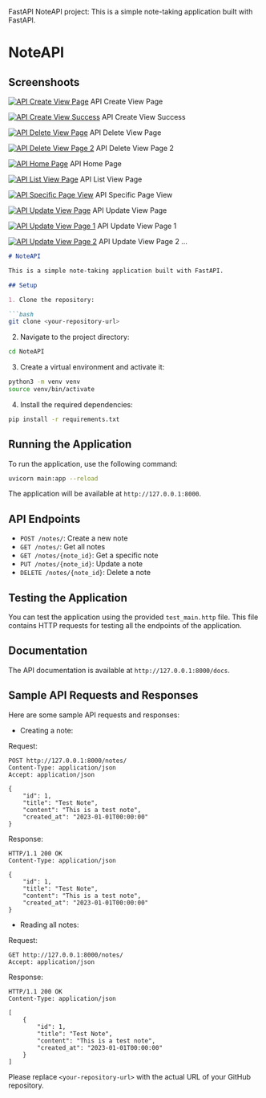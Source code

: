 FastAPI NoteAPI project: This is a simple note-taking application built with FastAPI.

# NoteAPI

## Screenshoots

[![API Create View Page](screenshoots/apicreateviewpage.png)](./screenshoots/apicreateviewpage.png)
API Create View Page

[![API Create View Success](./screenshoots/apicreateviewsuccess.png)](./screenshoots/apicreateviewsuccess.png)
API Create View Success

[![API Delete View Page](./screenshoots/apideleteviewpage.png)](./screenshoots/apideleteviewpage.png)
API Delete View Page

[![API Delete View Page 2](./screenshoots/apideleteviewpage2.png)](./screenshoots/apideleteviewpage2.png)
API Delete View Page 2

[![API Home Page](./screenshoots/apihomepage.png)](./screenshoots/apihomepage.png)
API Home Page

[![API List View Page](./screenshoots/apilistviewpage.png)](./screenshoots/apilistviewpage.png)
API List View Page

[![API Specific Page View](./screenshoots/apispecificpageview.png)](./screenshoots/apispecificpageview.png)
API Specific Page View

[![API Update View Page](./screenshoots/apiudpateviewpage.png)](./screenshoots/apiudpateviewpage.png)
API Update View Page

[![API Update View Page 1](./screenshoots/apiudpateviewpage1.png)](./screenshoots/apiudpateviewpage1.png)
API Update View Page 1

[![API Update View Page 2](./screenshoots/apiupdateviewpage2.png)](./screenshoots/apiupdateviewpage2.png)
API Update View Page 2
...

```markdown
# NoteAPI

This is a simple note-taking application built with FastAPI.

## Setup

1. Clone the repository:

```bash
git clone <your-repository-url>
```

2. Navigate to the project directory:

```bash
cd NoteAPI
```

3. Create a virtual environment and activate it:

```bash
python3 -m venv venv
source venv/bin/activate
```

4. Install the required dependencies:

```bash
pip install -r requirements.txt
```

## Running the Application

To run the application, use the following command:

```bash
uvicorn main:app --reload
```

The application will be available at `http://127.0.0.1:8000`.

## API Endpoints

- `POST /notes/`: Create a new note
- `GET /notes/`: Get all notes
- `GET /notes/{note_id}`: Get a specific note
- `PUT /notes/{note_id}`: Update a note
- `DELETE /notes/{note_id}`: Delete a note

## Testing the Application

You can test the application using the provided `test_main.http` file. This file contains HTTP requests for testing all
the endpoints of the application.

## Documentation

The API documentation is available at `http://127.0.0.1:8000/docs`.

## Sample API Requests and Responses

Here are some sample API requests and responses:

- Creating a note:

Request:

```http
POST http://127.0.0.1:8000/notes/
Content-Type: application/json
Accept: application/json

{
    "id": 1,
    "title": "Test Note",
    "content": "This is a test note",
    "created_at": "2023-01-01T00:00:00"
}
```

Response:

```http
HTTP/1.1 200 OK
Content-Type: application/json

{
    "id": 1,
    "title": "Test Note",
    "content": "This is a test note",
    "created_at": "2023-01-01T00:00:00"
}
```

- Reading all notes:

Request:

```http
GET http://127.0.0.1:8000/notes/
Accept: application/json
```

Response:

```http
HTTP/1.1 200 OK
Content-Type: application/json

[
    {
        "id": 1,
        "title": "Test Note",
        "content": "This is a test note",
        "created_at": "2023-01-01T00:00:00"
    }
]
```

Please replace `<your-repository-url>` with the actual URL of your GitHub repository.

```

